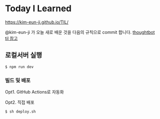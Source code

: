 # Today I Learned

https://kim-eun-ji.github.io/TIL/

@kim-eun-ji 가 오늘 새로 배운 것을 다음의 규칙으로 commit 합니다. [thoughtbot til 참고](https://github.com/thoughtbot/til)

## 로컬서버 실행

```bash
$ npm run dev
```

### 빌드 및 배포

Opt1. GitHub Actions로 자동화

Opt2. 직접 배포

```bash
$ sh deploy.sh
```
